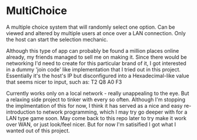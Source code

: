 # MultiChoice
A multiple choice system that will randomly select one option. Can be viewed and altered by multiple users at once over a LAN connection. Only the host can start the selection mechanic.

Although this type of app can probably be found a million places online already, my friends managed to sell me on making it. 
Since there would be networking I'd need to create for this particular brand of it, I got interested in a dummy 'join code' like implementation that I tried out in this project.
Essentially it's the host's IP but disconfigured into a Hexadecimal-like value that seems nicer to input, such as: T2 Q8 A0 F3

Currently works only on a local network - really unappealing to the eye. But a relaxing side project to tinker with every so often. 
Although I'm stopping the implmentation of this for now, I think it has served as a nice and easy re-introduction to network programming, which I may try go deeper with for a LAN type game soon.
May come back to this repo later to try make it work over WAN, or just look/feel nicer. But for now I'm satisified I got what I wanted out of this project.

